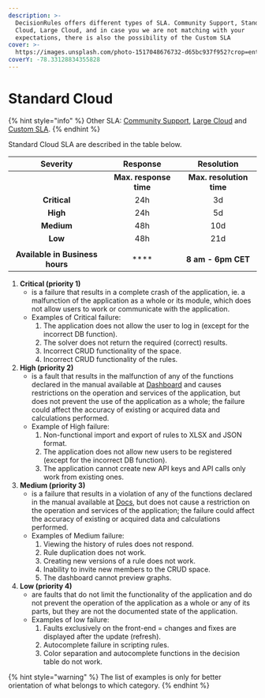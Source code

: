 ```yaml
---
description: >-
  DecisionRules offers different types of SLA. Community Support, Standard
  Cloud, Large Cloud, and in case you we are not matching with your
  expectations, there is also the possibility of the Custom SLA
cover: >-
  https://images.unsplash.com/photo-1517048676732-d65bc937f952?crop=entropy&cs=srgb&fm=jpg&ixid=MnwxOTcwMjR8MHwxfHNlYXJjaHw1fHxjb21tdW5pdHl8ZW58MHx8fHwxNjM4OTU0NDM0&ixlib=rb-1.2.1&q=85
coverY: -78.33128834355828
---
```


# Standard Cloud

{% hint style="info" %}
Other SLA: [Community Support](community-support-and-standard-cloud.md), [Large Cloud](large-cloud-and-custom-sla.md) and [Custom SLA](custom-sla.md).
{% endhint %}

Standard Cloud SLA are described in the table below.&#x20;

|             Severity            |        Response        |        Resolution        |
| :-----------------------------: | :--------------------: | :----------------------: |
|                                 | **Max. response time** | **Max. resolution time** |
|           **Critical**          |           24h          |            3d            |
|             **High**            |           24h          |            5d            |
|            **Medium**           |           48h          |            10d           |
|             **Low**             |           48h          |            21d           |
|                                 |                        |                          |
| **Available in Business hours** |          ****          |    **8 am - 6pm CET**    |

1. &#x20;**Critical (priority 1)**
   * &#x20;is a failure that results in a complete crash of the application, ie. a malfunction of the application as a whole or its module, which does not allow users to work or communicate with the application.
   * &#x20;Examples of Critical failure:
     1. &#x20;The application does not allow the user to log in (except for the incorrect DB function).
     2. &#x20;The solver does not return the required (correct) results.
     3. &#x20;Incorrect CRUD functionality of the space.
     4. &#x20;Incorrect CRUD functionality of the rules.
2. &#x20;**High (priority 2)**
   * &#x20;is a fault that results in the malfunction of any of the functions declared in the manual available at [Dashboard](https://docs.decisionrules.io/doc/) and causes restrictions on the operation and services of the application, but does not prevent the use of the application as a whole; the failure could affect the accuracy of existing or acquired data and calculations performed.
   * &#x20;Example of High failure:
     1. &#x20;Non-functional import and export of rules to XLSX and JSON format.
     2. &#x20;The application does not allow new users to be registered (except for the incorrect DB function).
     3. &#x20;The application cannot create new API keys and API calls only work from existing ones.
3. &#x20;**Medium (priority 3)**
   * &#x20;is a failure that results in a violation of any of the functions declared in the manual available at [Docs](https://docs.decisionrules.io/docs/), but does not cause a restriction on the operation and services of the application; the failure could affect the accuracy of existing or acquired data and calculations performed.
   * &#x20;Examples of Medium failure:
     1. &#x20;Viewing the history of rules does not respond.
     2. &#x20;Rule duplication does not work.
     3. &#x20;Creating new versions of a rule does not work.
     4. &#x20;Inability to invite new members to the CRUD space.
     5. &#x20;The dashboard cannot preview graphs.
4. &#x20;**Low (priority 4)**
   * &#x20;are faults that do not limit the functionality of the application and do not prevent the operation of the application as a whole or any of its parts, but they are not the documented state of the application.
   * &#x20;Examples of low failure:
     1. &#x20;Faults exclusively on the front-end = changes and fixes are displayed after the update (refresh).
     2. &#x20;Autocomplete failure in scripting rules.
     3. Color separation and autocomplete functions in the decision table do not work.

{% hint style="warning" %}
The list of examples is only for better orientation of what belongs to which category.
{% endhint %}
